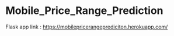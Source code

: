 # Mobile_Price_Range_Prediction

Flask app link : https://mobilepricerangeprediciton.herokuapp.com/

